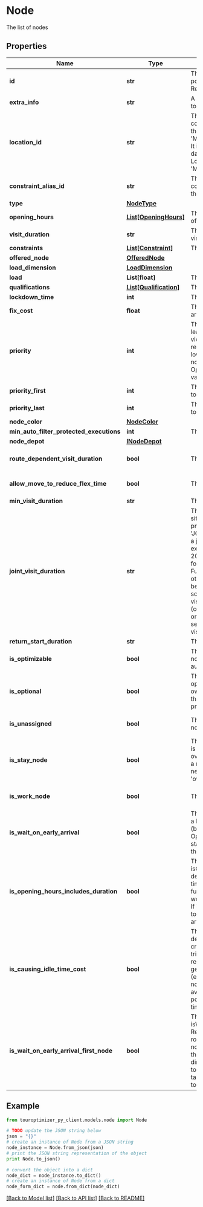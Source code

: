 # Node

The list of nodes

## Properties

Name | Type | Description | Notes
------------ | ------------- | ------------- | -------------
**id** | **str** | The unique id of the node. It is not possible, to create mutliple elements (also Resources) with the same id. | 
**extra_info** | **str** | A custom extra info string that is attached to the Node. | [optional] 
**location_id** | **str** | The location id can relate a node to the connection of another node. For example  the node &#39;MyFirstNode&#39; and &#39;MySecondNode&#39; have the same location. It is sufficient to provide the  connection data for &#39;MyFirstNode&#39; and set the LocationId of &#39;MySecondNode&#39; to be &#39;MyFirstNode&#39; | [optional] 
**constraint_alias_id** | **str** | The constraintAliasId. If set is used during constraint assessment instead of using the normal id. | [optional] 
**type** | [**NodeType**](NodeType.md) |  | 
**opening_hours** | [**List[OpeningHours]**](OpeningHours.md) | The list of non-overlapping openingHours of the nodes. | 
**visit_duration** | **str** | The visitDuration defines how long a visitor needs to stay at the node. | 
**constraints** | [**List[Constraint]**](Constraint.md) | The constraints of this node | [optional] 
**offered_node** | [**OfferedNode**](OfferedNode.md) |  | [optional] 
**load_dimension** | [**LoadDimension**](LoadDimension.md) |  | [optional] 
**load** | **List[float]** | The load | [optional] 
**qualifications** | [**List[Qualification]**](Qualification.md) | The qualifications of the node. | [optional] 
**lockdown_time** | **int** | The lockdownTime | [optional] 
**fix_cost** | **float** | The fixCost defines an abstract cost that arrises when this node is visited. | [optional] 
**priority** | **int** | The priority of the node. A higher priority leads to a higher cost if a node shows violations. As the Optimizer tries to reduce cost, a higher priority results in lower chance  of seeing violations on this node. However, if all nodes of an Optimization have a priority, the effect vanishes. | [optional] 
**priority_first** | **int** | The priorityFirst defines if we want a node to be the first node in a route-solution. | [optional] 
**priority_last** | **int** | The priorityLast defines if we want a node to be the last node in a route-solution. | [optional] 
**node_color** | [**NodeColor**](NodeColor.md) |  | [optional] 
**min_auto_filter_protected_executions** | **int** | The minAutoFilterProtectedExecutions | [optional] 
**node_depot** | [**INodeDepot**](INodeDepot.md) |  | [optional] 
**route_dependent_visit_duration** | **bool** | The routeDependentVisitDuration | [optional] [default to False]
**allow_move_to_reduce_flex_time** | **bool** | The allowMoveToReduceFlexTime | [optional] [default to False]
**min_visit_duration** | **str** | The minVisitDuration | [optional] 
**joint_visit_duration** | **str** | The jointVisitDuration. If nodes are situated closely to each other (defined via property &#39;JOpt.JointVisitDuration.maxRadiusMeter&#39;) a joint visit duration can be defined. For example, 3 nodes have a visit duration of 20 minutes each. The  joint visit duration for ALL nodes is set to be 10 minutes. Further, they are close enough to each other, that the joint visit duration logic can be triggered. The optimizer finds a solution in which all three nodes are visted in direct succession. The first node (of the three) needs to be visted for the original visit duration of 20 minutes. The seconds and third nodes only needs to be visited for 10 minutes. | [optional] 
**return_start_duration** | **str** | The returnStartDuration | [optional] 
**is_optimizable** | **bool** | The boolean isOptimizable. Defines if a node is optimizable. This property will be auto-defined by the optimizer.. | [optional] [default to True]
**is_optional** | **bool** | The boolean isOptional. If a node is optional, the Optimizer can decide on its own, if the node is visited or not. Usually, this settings only makes sense in PND problems. | [optional] [default to False]
**is_unassigned** | **bool** | The boolean isUnassigned. Defines if a node was unassigned by the Optimizer. | [optional] [default to False]
**is_stay_node** | **bool** | The boolean isStayNode defines if a node is capable to be a stay node. A stay node overrides the route termination element of a route, and the route start element of the next route and is  used in the context of &#39;overnight-stays&#39;. | [optional] [default to False]
**is_work_node** | **bool** | The isWorkNode | [optional] [default to True]
**is_wait_on_early_arrival** | **bool** | The boolean isWaitOnEarlyArrival. In case a Resources reaches a node too early (before the start of the node&#39;s OpeningHours), the Resource can either start working direclty (false) or wait for the node to open (true, default). | [optional] [default to True]
**is_opening_hours_includes_duration** | **bool** | The boolean isOpeningHoursIncludesDuration. By default a node&#39;s openingHour defines the time-window  in which a task has to be fulfilled, meaning a Visitor has to arrive, work, and leave within that time-window. If isOpeningHoursIncludesDuration is set to false, the time-window only counts as arrival-window for the Resource. | [optional] [default to True]
**is_causing_idle_time_cost** | **bool** | The boolean isCausingIdleTimeCost. By default, waiting at a node to open is creating idle time cost. As the Optimizer tries to reduce cost, it will also try to reschedule nodes if idle time cost is generated. In some problem setups (especially problems of the kind: Low node count, high WorkingHours availability) it may be desired to keep the position of the nodes, even though idle time is created. | [optional] [default to True]
**is_wait_on_early_arrival_first_node** | **bool** | The boolean isWaitOnEarlyArrivalFirstNode. In case a Resources reaches the FIRST node of a route too early (before the start of the node&#39;s OpeningHours),\&quot;              + \&quot; the Resource can either start working direclty (true) or wait for the FIRST node to open (false, default). This setting only takes action if isWaitOnEarlyArrival is set to true. | [optional] [default to False]

## Example

```python
from touroptimizer_py_client.models.node import Node

# TODO update the JSON string below
json = "{}"
# create an instance of Node from a JSON string
node_instance = Node.from_json(json)
# print the JSON string representation of the object
print Node.to_json()

# convert the object into a dict
node_dict = node_instance.to_dict()
# create an instance of Node from a dict
node_form_dict = node.from_dict(node_dict)
```
[[Back to Model list]](../README.md#documentation-for-models) [[Back to API list]](../README.md#documentation-for-api-endpoints) [[Back to README]](../README.md)


